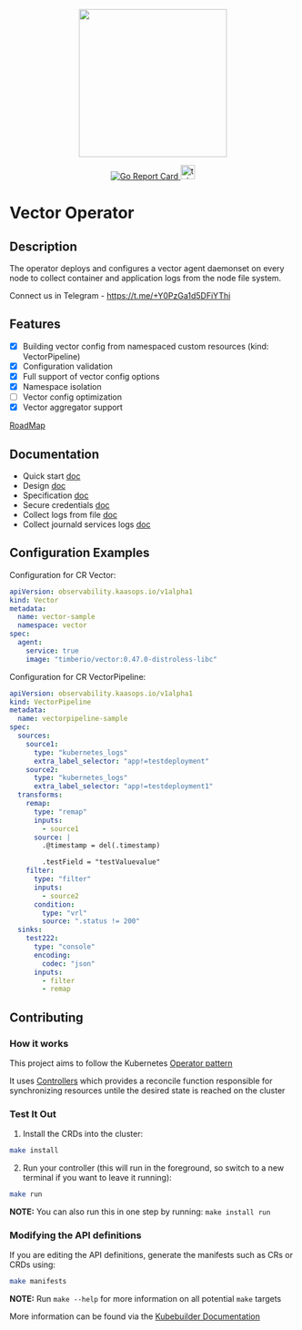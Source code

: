 <p align="center"><img src="docs/images/logo.png" width="260"></p>
<p align="center">

<p align="center">
  <a href="https://goreportcard.com/report/github.com/kaasops/vector-operator">
    <img src="https://goreportcard.com/badge/github.com/kaasops/vector-operator" alt="Go Report Card">
  </a>
  <tr>
  <a href="https://t.me/+Y0PzGa1d5DFiYThi">
    <img src="docs/images/telegram-logo.png" width="25" alt="telegram link">
  </a>
</p>

# Vector Operator

## Description
The operator deploys and configures a vector agent daemonset on every node to collect container and application logs from the node file system.

Connect us in Telegram - https://t.me/+Y0PzGa1d5DFiYThi

## Features

- [x] Building vector config from namespaced custom resources (kind: VectorPipeline)
- [x] Configuration validation
- [x] Full support of vector config options
- [x] Namespace isolation
- [ ] Vector config optimization
- [x] Vector aggregator support

[RoadMap](https://github.com/orgs/kaasops/projects/1)

## Documentation
- Quick start [doc](https://github.com/kaasops/vector-operator/blob/main/docs/quick-start.md)
- Design [doc](https://github.com/kaasops/vector-operator/blob/main/docs/design.md)
- Specification [doc](https://github.com/kaasops/vector-operator/blob/main/docs/specification.md)
- Secure credentials [doc](https://github.com/kaasops/vector-operator/blob/main/docs/secure-credential.md)
- Collect logs from file [doc](https://github.com/kaasops/vector-operator/blob/main/docs/logs-from-file.md)
- Collect journald services logs [doc](https://github.com/kaasops/vector-operator/blob/main/docs/journald-logs.md)


## Configuration Examples
Configuration for CR Vector:
```yaml
apiVersion: observability.kaasops.io/v1alpha1
kind: Vector
metadata:
  name: vector-sample
  namespace: vector
spec:
  agent:
    service: true
    image: "timberio/vector:0.47.0-distroless-libc"
```

Configuration for CR VectorPipeline:
```yaml
apiVersion: observability.kaasops.io/v1alpha1
kind: VectorPipeline
metadata:
  name: vectorpipeline-sample
spec:
  sources:
    source1:
      type: "kubernetes_logs"
      extra_label_selector: "app!=testdeployment"
    source2:
      type: "kubernetes_logs"
      extra_label_selector: "app!=testdeployment1"
  transforms:
    remap:
      type: "remap"
      inputs:
        - source1
      source: |
        .@timestamp = del(.timestamp)

        .testField = "testValuevalue"
    filter:
      type: "filter"
      inputs:
        - source2
      condition:
        type: "vrl"
        source: ".status != 200"
  sinks:
    test222:
      type: "console"
      encoding:
        codec: "json"
      inputs:
        - filter
        - remap
```


## Contributing

### How it works
This project aims to follow the Kubernetes [Operator pattern](https://kubernetes.io/docs/concepts/extend-kubernetes/operator/)

It uses [Controllers](https://kubernetes.io/docs/concepts/architecture/controller/)
which provides a reconcile function responsible for synchronizing resources untile the desired state is reached on the cluster

### Test It Out
1. Install the CRDs into the cluster:

```sh
make install
```

2. Run your controller (this will run in the foreground, so switch to a new terminal if you want to leave it running):

```sh
make run
```

**NOTE:** You can also run this in one step by running: `make install run`

### Modifying the API definitions
If you are editing the API definitions, generate the manifests such as CRs or CRDs using:

```sh
make manifests
```

**NOTE:** Run `make --help` for more information on all potential `make` targets

More information can be found via the [Kubebuilder Documentation](https://book.kubebuilder.io/introduction.html)
